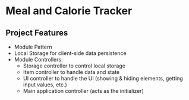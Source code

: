 # Meal and Calorie Tracker

## Project Features

- Module Pattern
- Local Storage for client-side data persistence
- Module Controllers:
  - Storage controller to control local storage
  - Item controller to handle data and state
  - UI controller to handle the UI (showing & hiding elements, getting input values, etc.)
  - Main application controller (acts as the initializer)
